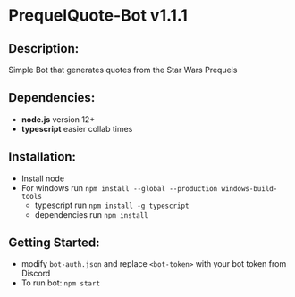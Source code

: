 # PrequelQuote-Bot v1.1.1
## Description:
Simple Bot that generates quotes from the Star Wars Prequels

## Dependencies:
* __node.js__ version 12+
* __typescript__ easier collab times

## Installation:
* Install node 
* For windows run ```npm install --global --production windows-build-tools```
    * typescript run ```npm install -g typescript```
    * dependencies run ```npm install```

## Getting Started:
* modify ```bot-auth.json``` and replace ```<bot-token>``` with your bot token from Discord
* To run bot: ```npm start```